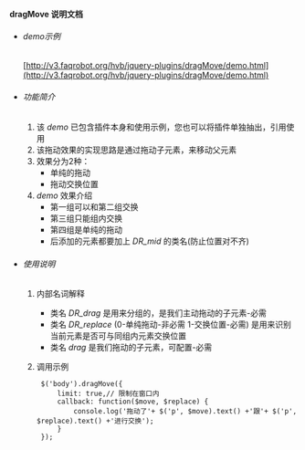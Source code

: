 #### dragMove 说明文档

* ###### demo示例
	[http://v3.faqrobot.org/hvb/jquery-plugins/dragMove/demo.html](http://v3.faqrobot.org/hvb/jquery-plugins/dragMove/demo.html)

* ###### 功能简介
	1. 该 *demo* 已包含插件本身和使用示例，您也可以将插件单独抽出，引用使用
	2. 该拖动效果的实现思路是通过拖动子元素，来移动父元素
	3. 效果分为2种：
    	* 单纯的拖动  
    	* 拖动交换位置
    4. *demo* 效果介绍
    	* 第一组可以和第二组交换
    	* 第三组只能组内交换
    	* 第四组是单纯的拖动
    	* 后添加的元素都要加上 *DR_mid* 的类名(防止位置对不齐)
    	
* ###### 使用说明
	1. 内部名词解释
		* 类名 *DR_drag* 是用来分组的，是我们主动拖动的子元素-必需
		* 类名 *DR_replace* (0-单纯拖动-非必需 1-交换位置-必需) 是用来识别当前元素是否可与同组内元素交换位置
		* 类名 *drag* 是我们拖动的子元素，可配置-必需
	2. 调用示例  

			$('body').dragMove({  
			    limit: true,// 限制在窗口内  
			    callback: function($move, $replace) {
			        console.log('拖动了'+ $('p', $move).text() +'跟'+ $('p', $replace).text() +'进行交换');
			    }  
			});
